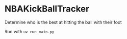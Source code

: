 # NBAKickBallTracker
Determine who is the best at hitting the ball with their foot

Run with `uv run main.py`